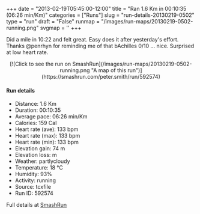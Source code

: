 +++
date = "2013-02-19T05:45:00-12:00"
title = "Ran 1.6 Km in 00:10:35 (06:26 min/Km)"
categories = ["Runs"]
slug = "run-details-20130219-0502"
type = "run"
draft = "False"
runmap = "/images/run-maps/20130219-0502-running.png"
svgmap = '<polyline points="61 42, 64 41, 67 40, 70 39, 71 37, 73 35, 74 32, 75 30, 78 29, 81 29, 84 29, 87 29, 90 30, 99 33, 100 35, 99 37, 97 40, 96 42, 95 44, 95 47, 94 49, 95 54, 95 57, 95 59, 93 62, 93 64, 93 65, 89 69, 83 72, 78 73, 75 73, 72 73, 68 73, 65 72, 62 71, 56 71, 53 71, 50 70, 47 69, 43 69, 37 68, 34 67, 31 67, 22 64, 19 64, 16 62, 6 61, 3 61, 0 61, 0 59, 1 57, 1 54, 2 52, 3 49, 5 47, 6 45, 9 43, 11 42, 14 41, 16 39, 19 38, 28 35, 30 34, 39 30, 42 29, 49 29, 61 27, 64 27, 67 26, 69 27, 68 29, 66 31, 65 33, 63 38, 60 42, 59 44, 57 46, 54 51, 52 53, 51 54">'
+++

Did a mile in 10:22 and felt great. Easy does it after yesterday's effort. Thanks @penrhyn for reminding me of that bAchilles 0/10 ... nice. Surprised at low heart rate. 

<!--more-->

<center>
[![Click to see the run on SmashRun](/images/run-maps/20130219-0502-running.png "A map of this run")](https://smashrun.com/peter.smith/run/592574)
</center>

#### Run details

* Distance: 1.6 Km
* Duration: 00:10:35
* Average pace: 06:26 min/Km
* Calories: 159 Cal
* Heart rate (ave): 133 bpm
* Heart rate (max): 133 bpm
* Heart rate (min): 133 bpm
* Elevation gain: 74 m
* Elevation loss:  m
* Weather: partlycloudy
* Temperature: 18 &deg;C
* Humidity: 93%
* Activity: running
* Source: tcxfile
* Run ID: 592574

Full details at [SmashRun](https://smashrun.com/peter.smith/run/592574)